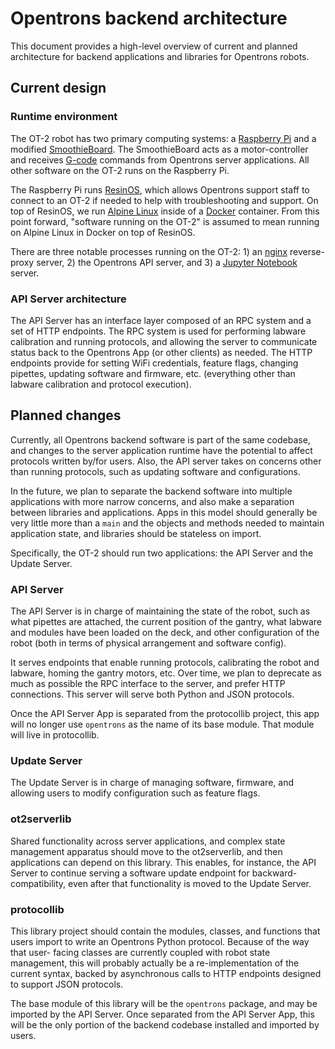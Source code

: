 # Opentrons backend architecture

This document provides a high-level overview of current and planned
architecture for backend applications and libraries for Opentrons robots.

## Current design

### Runtime environment

The OT-2 robot has two primary computing systems: a
[Raspberry Pi](https://www.raspberrypi.org/products/raspberry-pi-3-model-b/)
and a modified [SmoothieBoard](http://smoothieware.org/smoothieboard). The
SmoothieBoard acts as a motor-controller and receives
[G-code](http://smoothieware.org/supported-g-codes) commands from
Opentrons server applications. All other software on the OT-2 runs on the
Raspberry Pi.

The Raspberry Pi runs [ResinOS](https://resin.io/), which allows Opentrons
support staff to connect to an OT-2 if needed to help with troubleshooting
and support. On top of ResinOS, we run [Alpine Linux](https://alpinelinux.org/about/)
inside of a [Docker](https://www.docker.com/community-edition) container.
From this point forward, "software running on the OT-2" is assumed to mean
running on Alpine Linux in Docker on top of ResinOS.

There are three notable processes running on the OT-2: 1) an [nginx](http://nginx.org/en/)
reverse-proxy server, 2) the Opentrons API server, and 3) a
[Jupyter Notebook]() server.

### API Server architecture

The API Server has an interface layer composed of an RPC system and a set
of HTTP endpoints. The RPC system is used for performing labware calibration
and running protocols, and allowing the server to communicate status back
to the Opentrons App (or other clients) as needed. The HTTP endpoints
provide for setting WiFi credentials, feature flags, changing pipettes,
updating software and firmware, etc. (everything other than labware
calibration and protocol execution).

## Planned changes

Currently, all Opentrons backend software is part of the same codebase,
and changes to the server application runtime have the potential to affect
protocols written by/for users. Also, the API server takes on concerns other
than running protocols, such as updating software and configurations.

In the future, we plan to separate the backend software into multiple
applications with more narrow concerns, and also make a separation between
libraries and applications. Apps in this model should generally be very
little more than a `main` and the objects and methods needed to maintain
application state, and libraries should be stateless on import.

Specifically, the OT-2 should run two applications: the API Server and the
Update Server.

### API Server

The API Server is in charge of maintaining the state of the robot, such
as what pipettes are attached, the current position of the gantry, what
labware and modules have been loaded on the deck, and other configuration
of the robot (both in terms of physical arrangement and software config).

It serves endpoints that enable running protocols, calibrating the robot
and labware, homing the gantry motors, etc. Over time, we plan to deprecate
as much as possible the RPC interface to the server, and prefer HTTP
connections. This server will serve both Python and JSON protocols.

Once the API Server App is separated from the protocollib project, this
app will no longer use `opentrons` as the name of its base module. That
module will live in protocollib.

### Update Server

The Update Server is in charge of managing software, firmware, and allowing
users to modify configuration such as feature flags.

### ot2serverlib

Shared functionality across server applications, and complex state management
apparatus should move to the ot2serverlib, and then applications can depend
on this library. This enables, for instance, the API Server to continue
serving a software update endpoint for backward-compatibility, even after
that functionality is moved to the Update Server.

### protocollib

This library project should contain the modules, classes, and functions that users
import to write an Opentrons Python protocol. Because of the way that user-
facing classes are currently coupled with robot state management, this will
probably actually be a re-implementation of the current syntax, backed
by asynchronous calls to HTTP endpoints designed to support JSON protocols.

The base module of this library will be the `opentrons` package, and may
be imported by the API Server. Once separated from the API Server App,
this will be the only portion of the backend codebase installed and imported
by users.
